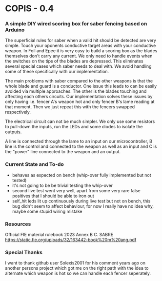 # COPIS - 0.4
### A simple DIY wired scoring box for saber fencing based on Arduino

The superficial rules for saber when a valid hit should be detected are very simple. Touch your oponents conductive target areas with your conductive weapon.
In Foil and Epee it is very easy to build a scoring box as the blades themselves don't carry any current. We only need to handle events when the switches on the tips of the blades are depressed. This eliminates several special cases which saber needs to deal with.
We avoid handling some of these specifically with our implementation.

The main problems with saber compared to the other weapons is that the whole blade and guard is a conductor.
One issue this leads to can be easily avoided via multiple approaches. The other is the blades touching and affecting each others circuits.
Our implementation solves these issues by only having i.e. fencer A's weapon hot and only fencer B's lame reading at that moment.
Then we just repeat this with the fencers swapped respectively.

The electrical circuit can not be much simpler. We only use some resistors to pull-down the inputs, run the LEDs and some diodes to isolate the outputs.

A line is connected through the lame to an input on our microcontroller, B line is the control and connected to the weapon as well as an input and C is the "power" line connected to the weapon and an output.

### Current State and To-do

- behaves as expected on bench (whip-over fully implemented but not tested)
- it's not going to be be trivial testing the whip-over
- second live test went very well, apart from some very rare false positives that I should be able to iron out
- self_hit leds lit up continuously during live test but not on bench, this bug didn't seem to affect behaviour, for now I really have no idea why, maybe some stupid wiring mistake

### Resources 

Official FIE material rulebook 2023 Annex B C. SABRE
https://static.fie.org/uploads/32/163442-book%20m%20ang.pdf

### Special Thanks

I want to thank github user Solexis2001 for his comment years ago on another persons project which got me on the right path with the idea to alternate which weapon is hot so we can handle each fencer seperately.